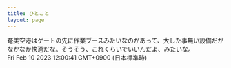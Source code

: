 ```yaml
---
title: ひとこと
layout: page
---
```

<div class="box" dt="1675998041079">
  奄美空港はゲートの先に作業ブースみたいなのがあって、大した事無い設備だがなかなか快適だな。そうそう、これくらいでいいんだよ、みたいな。
  <div class="content is-small">Fri Feb 10 2023 12:00:41 GMT+0900 (日本標準時)</div>
</div>